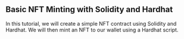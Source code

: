 ## Basic NFT Minting with Solidity and Hardhat

In this tutorial, we will create a simple NFT contract using Solidity and Hardhat. We will then mint an NFT to our wallet using a Hardhat script.